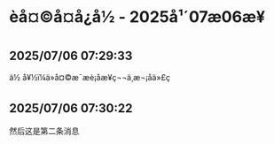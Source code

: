 # èå¤©å¤å¿å½ - 2025å¹´07æ06æ¥

## 2025/07/06 07:29:33
ä½ å¥½ï¼ä»å¤©æ¯æè¡åæ¥ç¬¬ä¸æ¬¡åä»£ç 

## 2025/07/06 07:30:22
然后这是第二条消息

